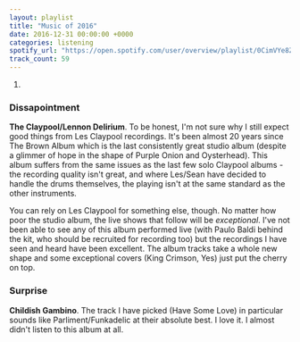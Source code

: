 ```yaml
---
layout: playlist
title: "Music of 2016"
date: 2016-12-31 00:00:00 +0000
categories: listening
spotify_url: "https://open.spotify.com/user/overview/playlist/0CimVYe8ZuDk8legFdJhGC"
track_count: 59
---
```


1. 


### Dissapointment

**The Claypool/Lennon Delirium**. To be honest, I'm not sure why I still expect good things from Les Claypool recordings. It's been almost 20 years since The Brown Album which is the last consistently great studio album (despite a glimmer of hope in the shape of Purple Onion and Oysterhead).  This album suffers from the same issues as the last few solo Claypool albums - the recording quality isn't great, and where Les/Sean have decided to handle the drums themselves, the playing isn't at the same standard as the other instruments.

You can rely on Les Claypool for something else, though. No matter how poor the studio album, the live shows that follow will be _exceptional_. I've not been able to see any of this album performed live (with Paulo Baldi behind the kit, who should be recruited for recording too) but the recordings I have seen and heard have been excellent. The album tracks take a whole new shape and some exceptional covers (King Crimson, Yes) just put the cherry on top.

### Surprise

**Childish Gambino**. The track I have picked (Have Some Love) in particular sounds like Parliment/Funkadelic at their absolute best. I love it. I almost didn't listen to this album at all.
